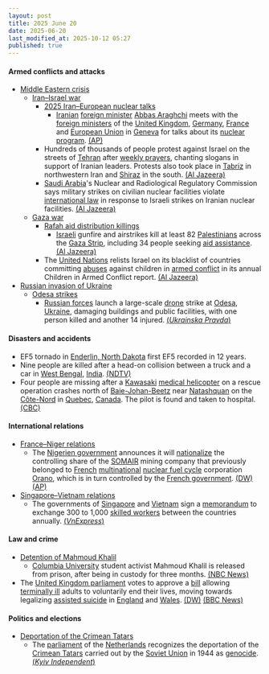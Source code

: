 ```yaml
---
layout: post
title: 2025 June 20
date: 2025-06-20
last_modified_at: 2025-10-12 05:27
published: true
---
```



#### Armed conflicts and attacks

* [Middle Eastern crisis](https://en.wikipedia.org/wiki/Middle_Eastern_crisis_%282023%E2%80%93present%29 "Middle Eastern crisis (2023–present)")
  * [Iran–Israel war](https://en.wikipedia.org/wiki/Iran%E2%80%93Israel_war "Iran–Israel war")
    * [2025 Iran–European nuclear talks](https://en.wikipedia.org/wiki/2025_Iran%E2%80%93European_nuclear_talks "2025 Iran–European nuclear talks")
      * [Iranian](https://en.wikipedia.org/wiki/Iran "Iran") [foreign minister](https://en.wikipedia.org/wiki/Minister_of_Foreign_Affairs_%28Iran%29 "Minister of Foreign Affairs (Iran)") [Abbas Araghchi](https://en.wikipedia.org/wiki/Abbas_Araghchi "Abbas Araghchi") meets with the [foreign ministers](https://en.wikipedia.org/wiki/Foreign_minister "Foreign minister") of the [United Kingdom](https://en.wikipedia.org/wiki/United_Kingdom "United Kingdom"), [Germany](https://en.wikipedia.org/wiki/Germany "Germany"), [France](https://en.wikipedia.org/wiki/France "France") and [European Union](https://en.wikipedia.org/wiki/European_Union "European Union") in [Geneva](https://en.wikipedia.org/wiki/Geneva "Geneva") for talks about its [nuclear program](https://en.wikipedia.org/wiki/Nuclear_program_of_Iran "Nuclear program of Iran"). [(AP)](https://apnews.com/article/iran-nuclear-geneva-talks-europe-israel-0c9b3dff338f279c85d94885cb1b51b8)
    * Hundreds of thousands of people protest against Israel on the streets of [Tehran](https://en.wikipedia.org/wiki/Tehran "Tehran") after [weekly prayers](https://en.wikipedia.org/wiki/Salah "Salah"), chanting slogans in support of Iranian leaders. Protests also took place in [Tabriz](https://en.wikipedia.org/wiki/Tabriz "Tabriz") in northwestern Iran and [Shiraz](https://en.wikipedia.org/wiki/Shiraz "Shiraz") in the south. [(Al Jazeera)](https://aje.io/asdg2r?update=3788002)
    * [Saudi Arabia](https://en.wikipedia.org/wiki/Saudi_Arabia "Saudi Arabia")'s Nuclear and Radiological Regulatory Commission says military strikes on civilian nuclear facilities violate [international law](https://en.wikipedia.org/wiki/International_law "International law") in response to Israeli strikes on Iranian nuclear facilities. [(Al Jazeera)](https://aje.io/asdg2r?update=3787994)
  * [Gaza war](https://en.wikipedia.org/wiki/Gaza_war "Gaza war")
    * [Rafah aid distribution killings](https://en.wikipedia.org/wiki/Rafah_aid_distribution_killings "Rafah aid distribution killings")
      * [Israeli](https://en.wikipedia.org/wiki/Israel_Defense_Forces "Israel Defense Forces") gunfire and airstrikes kill at least 82 [Palestinians](https://en.wikipedia.org/wiki/Palestinians "Palestinians") across the [Gaza Strip](https://en.wikipedia.org/wiki/Gaza_Strip "Gaza Strip"), including 34 people seeking [aid assistance](https://en.wikipedia.org/wiki/Humanitarian_aid_during_the_Gaza_war "Humanitarian aid during the Gaza war"). [(Al Jazeera)](https://www.aljazeera.com/news/2025/6/20/at-least-35-killed-in-new-israeli-attack-on-gaza-aid-seekers)
    * The [United Nations](https://en.wikipedia.org/wiki/United_Nation "United Nation") relists Israel on its blacklist of countries committing [abuses](https://en.wikipedia.org/wiki/Abuse "Abuse") against children in [armed conflict](https://en.wikipedia.org/wiki/Armed_conflict "Armed conflict") in its annual Children in Armed Conflict report. [(Al Jazeera)](https://www.aljazeera.com/news/2025/6/20/israel-again-included-in-un-blacklist-for-grave-violations-against-children)
* [Russian invasion of Ukraine](https://en.wikipedia.org/wiki/Russian_invasion_of_Ukraine "Russian invasion of Ukraine")
  * [Odesa strikes](https://en.wikipedia.org/wiki/Odesa_strikes_%282022%E2%80%93present%29 "Odesa strikes (2022–present)")
    * [Russian forces](https://en.wikipedia.org/wiki/Russian_Armed_Forces "Russian Armed Forces") launch a large-scale [drone](https://en.wikipedia.org/wiki/Drone_warfare "Drone warfare") strike at [Odesa](https://en.wikipedia.org/wiki/Odesa "Odesa"), [Ukraine](https://en.wikipedia.org/wiki/Ukraine "Ukraine"), damaging buildings and public facilities, with one person killed and another 14 injured. [(*Ukrainska Pravda*)](https://www.pravda.com.ua/eng/news/2025/06/20/7517947/)

#### Disasters and accidents

* EF5 tornado in [Enderlin, North Dakota](https://en.wikipedia.org/wiki/Enderlin%2C_North_Dakota "Enderlin, North Dakota") first EF5 recorded in 12 years.
* Nine people are killed after a head-on collision between a truck and a car in [West Bengal](https://en.wikipedia.org/wiki/West_Bengal "West Bengal"), [India](https://en.wikipedia.org/wiki/India "India"). [(NDTV)](https://www.ndtv.com/cities/9-killed-in-car-truck-collision-in-west-bengal-8714578)
* Four people are missing after a [Kawasaki](https://en.wikipedia.org/wiki/MBB/Kawasaki_BK_117 "MBB/Kawasaki BK 117") [medical helicopter](https://en.wikipedia.org/wiki/Air_medical_services "Air medical services") on a rescue operation crashes north of [Baie-Johan-Beetz](https://en.wikipedia.org/wiki/Baie-Johan-Beetz "Baie-Johan-Beetz") near [Natashquan](https://en.wikipedia.org/wiki/Natashquan "Natashquan") on the [Côte-Nord](https://en.wikipedia.org/wiki/C%C3%B4te-Nord "Côte-Nord") in [Quebec](https://en.wikipedia.org/wiki/Quebec "Quebec"), [Canada](https://en.wikipedia.org/wiki/Canada "Canada"). The pilot is found and taken to hospital. [(CBC)](https://ici.radio-canada.ca/nouvelle/2174324/ecrasement-helicoptere-cote-nord-quatre-personnes-disparus-natashqua)

#### International relations

* [France–Niger relations](https://en.wikipedia.org/wiki/France%E2%80%93Niger_relations "France–Niger relations")
  * The [Nigerien government](https://en.wikipedia.org/wiki/Government_of_Niger "Government of Niger") announces it will [nationalize](https://en.wikipedia.org/wiki/Nationalization "Nationalization") the controlling share of the [SOMAIR](https://en.wikipedia.org/wiki/SOMAIR "SOMAIR") mining company that previously belonged to [French](https://en.wikipedia.org/wiki/France "France") [multinational](https://en.wikipedia.org/wiki/Multinational_corporation "Multinational corporation") [nuclear fuel cycle](https://en.wikipedia.org/wiki/Nuclear_fuel_cycle "Nuclear fuel cycle") corporation [Orano](https://en.wikipedia.org/wiki/Orano "Orano"), which is in turn controlled by the [French government](https://en.wikipedia.org/wiki/French_government "French government"). [(DW)](https://www.dw.com/en/niger-to-nationalize-french-share-in-uranium-company-somair/a-72979089) [(AP)](https://apnews.com/article/niger-uranium-somair-orano-sahel-4a3a9490d9c4f89edd3906a98ba2f79a)
* [Singapore–Vietnam relations](https://en.wikipedia.org/wiki/Singapore%E2%80%93Vietnam_relations "Singapore–Vietnam relations")
  * The governments of [Singapore](https://en.wikipedia.org/wiki/Singapore "Singapore") and [Vietnam](https://en.wikipedia.org/wiki/Vietnam "Vietnam") sign a [memorandum](https://en.wikipedia.org/wiki/Memorandum "Memorandum") to exchange 300 to 1,000 [skilled workers](https://en.wikipedia.org/wiki/Skilled_worker "Skilled worker") between the countries annually. [(*VnExpress*)](https://e.vnexpress.net/news/news/education/vietnam-singapore-to-exchange-1-000-talented-workers-each-year-under-new-program-4903941.html)

#### Law and crime

* [Detention of Mahmoud Khalil](https://en.wikipedia.org/wiki/Detention_of_Mahmoud_Khalil "Detention of Mahmoud Khalil")
  * [Columbia University](https://en.wikipedia.org/wiki/Columbia_University "Columbia University") student activist Mahmoud Khalil is released from prison, after being in custody for three months. [(NBC News)](https://www.nbcnews.com/news/us-news/mahmoud-khalil-ordered-released-federal-judge-rcna214163)
* The [United Kingdom parliament](https://en.wikipedia.org/wiki/United_Kingdom_parliament "United Kingdom parliament") votes to approve a [bill](https://en.wikipedia.org/wiki/Terminally_Ill_Adults_%28End_of_Life%29_Bill "Terminally Ill Adults (End of Life) Bill") allowing [terminally ill](https://en.wikipedia.org/wiki/Terminal_illness "Terminal illness") adults to voluntarily end their lives, moving towards legalizing [assisted suicide](https://en.wikipedia.org/wiki/Assisted_suicide "Assisted suicide") in [England](https://en.wikipedia.org/wiki/England "England") and [Wales](https://en.wikipedia.org/wiki/Wales "Wales"). [(DW)](https://www.dw.com/en/uk-parliament-backs-assisted-dying-bill-in-historic-vote/a-72988943) [(BBC News)](https://www.bbc.com/news/live/cg4ry0pge4kt)

#### Politics and elections

* [Deportation of the Crimean Tatars](https://en.wikipedia.org/wiki/Deportation_of_the_Crimean_Tatars "Deportation of the Crimean Tatars")
  * The [parliament](https://en.wikipedia.org/wiki/States_General_of_the_Netherlands "States General of the Netherlands") of the [Netherlands](https://en.wikipedia.org/wiki/Netherlands "Netherlands") recognizes the deportation of the [Crimean Tatars](https://en.wikipedia.org/wiki/Crimean_Tatars "Crimean Tatars") carried out by the [Soviet Union](https://en.wikipedia.org/wiki/Soviet_Union "Soviet Union") in 1944 as [genocide](https://en.wikipedia.org/wiki/Genocide "Genocide"). [(*Kyiv Independent*)](https://kyivindependent.com/dutch-parliament-recognizes-1944-deportation-of-crimean-tatars-as-genocide/)
